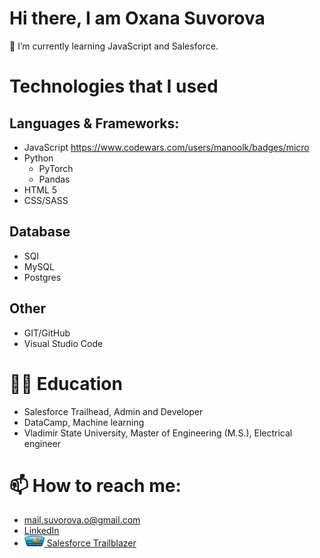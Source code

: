 
# Hi there, I am Oxana Suvorova 

🌱 I’m currently learning JavaScript and Salesforce.

<!-- # About me -->

# Technologies that I used

## Languages & Frameworks:
- JavaScript https://www.codewars.com/users/manoolk/badges/micro
- Python
	- PyTorch
	- Pandas
- HTML 5
- CSS/SASS

## Database
- SQl
- MySQL
- Postgres

## Other
- GIT/GitHub
- Visual Studio Code 

# 👩‍🎓 Education
- Salesforce Trailhead, Admin and Developer
- DataCamp, Machine learning
- Vladimir State University, Master of Engineering (M.S.), Electrical engineer 

# 📫 How to reach me:
- <mail.suvorova.o@gmail.com>
- [LinkedIn](https://www.linkedin.com/in/suvorovaoxana/)  
- <a href='https://trailblazer.me/id/suvorova'><img src='/assets/expeditioner.png' width='32' height='17'> Salesforce Trailblazer</a>

<!--
Here are some ideas to get you started:

- 🔭 I’m currently working on ...
- 👯 I’m looking to collaborate on ...
- 🤔 I’m looking for help with ...
- 💬 Ask me about ...
- 😄 Pronouns: ...
- ⚡ Fun fact: ...
-->

